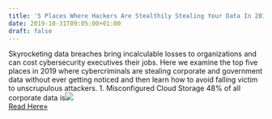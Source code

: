 ```yaml
---
title: '5 Places Where Hackers Are Stealthily Stealing Your Data In 2019'
date: 2019-10-31T09:05:00+01:00
draft: false
---
```


Skyrocketing data breaches bring incalculable losses to organizations and can cost cybersecurity executives their jobs. Here we examine the top five places in 2019 where cybercriminals are stealing corporate and government data without ever getting noticed and then learn how to avoid falling victim to unscrupulous attackers. 1. Misconfigured Cloud Storage 48% of all corporate data is![](http://feeds.feedburner.com/~r/TheHackersNews/~4/np6XtxAeepg)  
[Read Here»](https://thehackernews.com/2019/10/hacking-data-breach-protection.html)